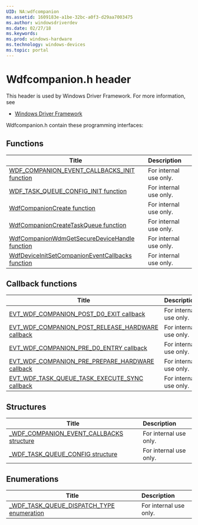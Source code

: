 ```yaml
---
UID: NA:wdfcompanion
ms.assetid: 1609183e-a1be-32bc-a0f3-d29aa7003475
ms.author: windowsdriverdev
ms.date: 02/27/18
ms.keywords: 
ms.prod: windows-hardware
ms.technology: windows-devices
ms.topic: portal
---
```


# Wdfcompanion.h header



This header is used by Windows Driver Framework. For more information, see
- [Windows Driver Framework](../_wdf/index.md)

Wdfcompanion.h contain these programming interfaces:


## Functions

| Title   | Description   |
| ---- |:---- |
| [WDF_COMPANION_EVENT_CALLBACKS_INIT function](nf-wdfcompanion-wdf_companion_event_callbacks_init.md) | For internal use only. |
| [WDF_TASK_QUEUE_CONFIG_INIT function](nf-wdfcompanion-wdf_task_queue_config_init.md) | For internal use only. |
| [WdfCompanionCreate function](nf-wdfcompanion-wdfcompanioncreate.md) | For internal use only. |
| [WdfCompanionCreateTaskQueue function](nf-wdfcompanion-wdfcompanioncreatetaskqueue.md) | For internal use only. |
| [WdfCompanionWdmGetSecureDeviceHandle function](nf-wdfcompanion-wdfcompanionwdmgetsecuredevicehandle.md) | For internal use only. |
| [WdfDeviceInitSetCompanionEventCallbacks function](nf-wdfcompanion-wdfdeviceinitsetcompanioneventcallbacks.md) | For internal use only. |

## Callback functions

| Title   | Description   |
| ---- |:---- |
| [EVT_WDF_COMPANION_POST_D0_EXIT callback](nc-wdfcompanion-evt_wdf_companion_post_d0_exit.md) | For internal use only. |
| [EVT_WDF_COMPANION_POST_RELEASE_HARDWARE callback](nc-wdfcompanion-evt_wdf_companion_post_release_hardware.md) | For internal use only. |
| [EVT_WDF_COMPANION_PRE_D0_ENTRY callback](nc-wdfcompanion-evt_wdf_companion_pre_d0_entry.md) | For internal use only. |
| [EVT_WDF_COMPANION_PRE_PREPARE_HARDWARE callback](nc-wdfcompanion-evt_wdf_companion_pre_prepare_hardware.md) | For internal use only. |
| [EVT_WDF_TASK_QUEUE_TASK_EXECUTE_SYNC callback](nc-wdfcompanion-evt_wdf_task_queue_task_execute_sync.md) | For internal use only. |

## Structures

| Title   | Description   |
| ---- |:---- |
| [_WDF_COMPANION_EVENT_CALLBACKS structure](ns-wdfcompanion-_wdf_companion_event_callbacks.md) | For internal use only. |
| [_WDF_TASK_QUEUE_CONFIG structure](ns-wdfcompanion-_wdf_task_queue_config.md) | For internal use only. |

## Enumerations

| Title   | Description   |
| ---- |:---- |
| [_WDF_TASK_QUEUE_DISPATCH_TYPE enumeration](ne-wdfcompanion-_wdf_task_queue_dispatch_type.md) | For internal use only. |
